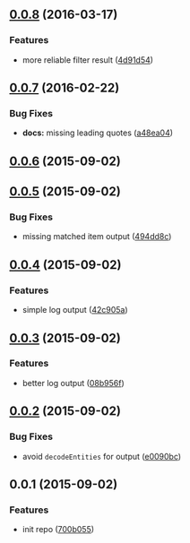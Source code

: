 <a name="0.0.8"></a>
## [0.0.8](https://github.com/sparanoid/grunt-leading-quotes/compare/v0.0.7...v0.0.8) (2016-03-17)


### Features

* more reliable filter result ([4d91d54](https://github.com/sparanoid/grunt-leading-quotes/commit/4d91d54))



<a name="0.0.7"></a>
## [0.0.7](https://github.com/sparanoid/grunt-leading-quotes/compare/v0.0.6...v0.0.7) (2016-02-22)


### Bug Fixes

* **docs:** missing leading quotes ([a48ea04](https://github.com/sparanoid/grunt-leading-quotes/commit/a48ea04))



<a name="0.0.6"></a>
## [0.0.6](https://github.com/sparanoid/grunt-leading-quotes/compare/v0.0.5...v0.0.6) (2015-09-02)




<a name="0.0.5"></a>
## [0.0.5](https://github.com/sparanoid/grunt-leading-quotes/compare/v0.0.4...v0.0.5) (2015-09-02)


### Bug Fixes

* missing matched item output ([494dd8c](https://github.com/sparanoid/grunt-leading-quotes/commit/494dd8c))



<a name="0.0.4"></a>
## [0.0.4](https://github.com/sparanoid/grunt-leading-quotes/compare/v0.0.3...v0.0.4) (2015-09-02)


### Features

* simple log output ([42c905a](https://github.com/sparanoid/grunt-leading-quotes/commit/42c905a))



<a name="0.0.3"></a>
## [0.0.3](https://github.com/sparanoid/grunt-leading-quotes/compare/v0.0.2...v0.0.3) (2015-09-02)


### Features

* better log output ([08b956f](https://github.com/sparanoid/grunt-leading-quotes/commit/08b956f))



<a name="0.0.2"></a>
## [0.0.2](https://github.com/sparanoid/grunt-leading-quotes/compare/v0.0.1...v0.0.2) (2015-09-02)


### Bug Fixes

* avoid `decodeEntities` for output ([e0090bc](https://github.com/sparanoid/grunt-leading-quotes/commit/e0090bc))



<a name="0.0.1"></a>
## 0.0.1 (2015-09-02)


### Features

* init repo ([700b055](https://github.com/sparanoid/grunt-leading-quotes/commit/700b055))
